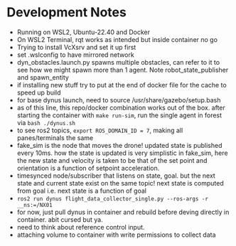 # Development Notes
- Running on WSL2, Ubuntu-22.40 and Docker
- On WSL2 Terminal, rqt works as intended but inside container no go
- Trying to install VcXsrv and set it up first
- set .wslconfig to have mirrored network
- dyn_obstacles.launch.py spawns multiple obstacles, can refer to it to see how we might spawn more than 1 agent. Note robot_state_publisher and spawn_entity
- if installing new stuff try to put at the end of docker file for the cache to speed up build
- for base dynus launch, need to source /usr/share/gazebo/setup.bash
- as of this line, this repo/docker combination works out of the box. after starting the container with `make run-sim`, run the single agent in forest via `bash ./dynus.sh`
- to see ros2 topics, `export ROS_DOMAIN_ID = 7`, making all panes/terminals the same
- fake_sim is the node that moves the drone! updated state is published every 10ms. how the state is updated is very simplistic in fake_sim, here the new state and velocity is taken to be that of the set point and orientation is a function of setpoint acceleration.
- timesynced node/subscriber that listens on state, goal. but the next state and current state exist on the same topic! next state is computed from goal i.e. next state is a function of goal
- `ros2 run dynus flight_data_collector_single.py --ros-args -r __ns:=/NX01`
- for now, just pull dynus in container and rebuild before deving directly in container. abit cursed but ya.
- need to think about reference control input. 
- attaching volume to container with write permissions to collect data
